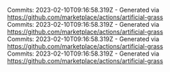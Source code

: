 Commits: 2023-02-10T09:16:58.319Z - Generated via https://github.com/marketplace/actions/artificial-grass
<br>
Commits: 2023-02-10T09:16:58.319Z - Generated via https://github.com/marketplace/actions/artificial-grass
<br>
Commits: 2023-02-10T09:16:58.319Z - Generated via https://github.com/marketplace/actions/artificial-grass
<br>
Commits: 2023-02-10T09:16:58.319Z - Generated via https://github.com/marketplace/actions/artificial-grass
<br>
